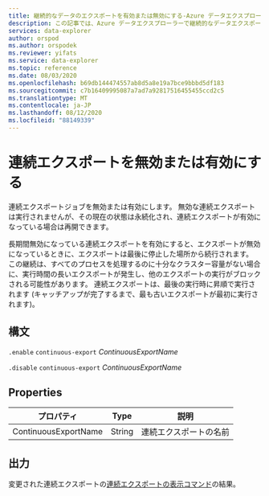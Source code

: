 ```yaml
---
title: 継続的なデータのエクスポートを有効または無効にする-Azure データエクスプローラー
description: この記事では、Azure データエクスプローラーで継続的なデータエクスポートを無効または有効にする方法について説明します。
services: data-explorer
author: orspod
ms.author: orspodek
ms.reviewer: yifats
ms.service: data-explorer
ms.topic: reference
ms.date: 08/03/2020
ms.openlocfilehash: b69db144474557ab8d5a8e19a7bce9bbbd5df183
ms.sourcegitcommit: c7b16409995087a7ad7a92817516455455ccd2c5
ms.translationtype: MT
ms.contentlocale: ja-JP
ms.lasthandoff: 08/12/2020
ms.locfileid: "88149339"
---
```

# <a name="disable-or-enable-continuous-export"></a>連続エクスポートを無効または有効にする

連続エクスポートジョブを無効または有効にします。 無効な連続エクスポートは実行されませんが、その現在の状態は永続化され、連続エクスポートが有効になっている場合は再開できます。 

長期間無効になっている連続エクスポートを有効にすると、エクスポートが無効になっているときに、エクスポートは最後に停止した場所から続行されます。 この継続は、すべてのプロセスを処理するのに十分なクラスター容量がない場合に、実行時間の長いエクスポートが発生し、他のエクスポートの実行がブロックされる可能性があります。 連続エクスポートは、最後の実行時に昇順で実行されます (キャッチアップが完了するまで、最も古いエクスポートが最初に実行されます)。 

## <a name="syntax"></a>構文

`.enable` `continuous-export` *ContinuousExportName* 

`.disable` `continuous-export` *ContinuousExportName* 

## <a name="properties"></a>Properties

| プロパティ             | Type   | 説明                |
|----------------------|--------|----------------------------|
| ContinuousExportName | String | 連続エクスポートの名前 |

## <a name="output"></a>出力

変更された連続エクスポートの[連続エクスポートの表示コマンド](show-continuous-export.md)の結果。 
